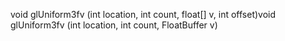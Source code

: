 void glUniform3fv (int location, int count, float[] v, int offset)void glUniform3fv (int location, int count, FloatBuffer v)